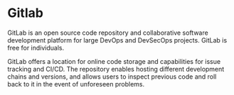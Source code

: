 # Gitlab

GitLab is an open source code repository and collaborative software development platform for large DevOps and DevSecOps projects. GitLab is free for individuals.

GitLab offers a location for online code storage and capabilities for issue tracking and CI/CD. The repository enables hosting different development chains and versions, and allows users to inspect previous code and roll back to it in the event of unforeseen problems.